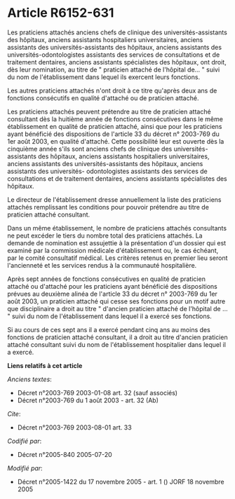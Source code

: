 # Article R6152-631

Les praticiens attachés anciens chefs de clinique des universités-assistants des hôpitaux, anciens assistants hospitaliers
universitaires, anciens assistants des universités-assistants des hôpitaux, anciens assistants des universités-odontologistes
assistants des services de consultations et de traitement dentaires, anciens assistants spécialistes des hôpitaux, ont droit,
dès leur nomination, au titre de " praticien attaché de l'hôpital de... " suivi du nom de l'établissement dans lequel ils
exercent leurs fonctions.

Les autres praticiens attachés n'ont droit à ce titre qu'après deux ans de fonctions consécutifs en qualité d'attaché ou de
praticien attaché.

Les praticiens attachés peuvent prétendre au titre de praticien attaché consultant dès la huitième année de fonctions
consécutives dans le même établissement en qualité de praticien attaché, ainsi que pour les praticiens ayant bénéficié des
dispositions de l'article 33 du décret n° 2003-769 du 1er août 2003, en qualité d'attaché. Cette possibilité leur est ouverte
dès la cinquième année s'ils sont anciens chefs de clinique des universités-assistants des hôpitaux, anciens assistants
hospitaliers universitaires, anciens assistants des universités-assistants des hôpitaux, anciens assistants des universités-
odontologistes assistants des services de consultations et de traitement dentaires, anciens assistants spécialistes des
hôpitaux.

Le directeur de l'établissement dresse annuellement la liste des praticiens attachés remplissant les conditions pour pouvoir
prétendre au titre de praticien attaché consultant.

Dans un même établissement, le nombre de praticiens attachés consultants ne peut excéder le tiers du nombre total des
praticiens attachés. La demande de nomination est assujettie à la présentation d'un dossier qui est examiné par la commission
médicale d'établissement ou, le cas échéant, par le comité consultatif médical. Les critères retenus en premier lieu seront
l'ancienneté et les services rendus à la communauté hospitalière.

Après sept années de fonctions consécutives en qualité de praticien attaché ou d'attaché pour les praticiens ayant bénéficié
des dispositions prévues au deuxième alinéa de l'article 33 du décret n° 2003-769 du 1er août 2003, un praticien attaché qui
cesse ses fonctions pour un motif autre que disciplinaire a droit au titre " d'ancien praticien attaché de l'hôpital de ... "
suivi du nom de l'établissement dans lequel il a exercé ses fonctions.

Si au cours de ces sept ans il a exercé pendant cinq ans au moins des fonctions de praticien attaché consultant, il a droit
au titre d'ancien praticien attaché consultant suivi du nom de l'établissement hospitalier dans lequel il a exercé.

**Liens relatifs à cet article**

_Anciens textes_:

  - Décret n°2003-769 2003-01-08 art. 32 (sauf associés)
  - Décret n°2003-769 du 1 août 2003 - art. 32 (Ab)

_Cite_:

  - Décret n°2003-769 2003-08-01 art. 33

_Codifié par_:

  - Décret n°2005-840 2005-07-20

_Modifié par_:

  - Décret n°2005-1422 du 17 novembre 2005 - art. 1 () JORF 18 novembre 2005
